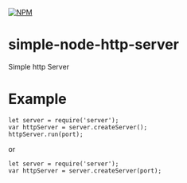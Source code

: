 [![NPM](https://nodei.co/npm/storycraft-http-server.png)](https://www.npmjs.com/package/storycraft-http-server)

# simple-node-http-server

Simple http Server

# Example

	let server = require('server');
	var httpServer = server.createServer();
	httpServer.run(port);

or

	let server = require('server');
	var httpServer = server.createServer(port);
